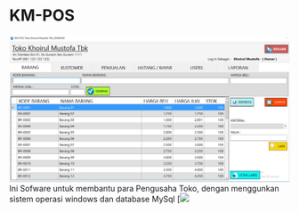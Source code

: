 # KM-POS
![alt text](https://github.com/khoirulmustofa/Kumpulan-Gambar/blob/master/Barang%20KM%20POS.png)
Ini Sofware untuk membantu para Pengusaha Toko, dengan menggunkan sistem operasi windows dan database MySql
[![](https://encrypted-tbn0.gstatic.com/images?q=tbn:ANd9GcQyPR8FbNaM-eQRJ0A4o5iqOVz0Ox_8pWC7bz9A5N_4PbDeCPDw)
